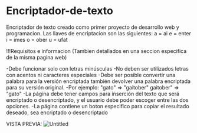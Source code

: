 # Encriptador-de-texto
Encriptador de texto creado como primer proyecto de desarrollo web y programacion.
Las llaves de encriptacion son las siguientes: 
a = ai
e = enter
i = imes
o = ober
u = ufat

!!!Requisitos e informacion (Tambien detallados en una seccion especifica de la misma pagina web)

-Debe funcionar solo con letras minúsculas
-No deben ser utilizados letras con acentos ni caracteres especiales
-Debe ser posible convertir una palabra para la versión encriptada también devolver una palabra encriptada para su versión original.
-Por ejemplo: "gato" => "gaitober" gaitober" => "gato"
-La página debe tener campos para inserción del texto que será encriptado o desencriptado, y el usuario debe poder escoger entre las dos opciones.
-La página contiene un boton especifico para copiar el resultado deseado, sea encriptado o desencriptado

VISTA PREVIA:
![Untitled](https://user-images.githubusercontent.com/112986142/213927770-4f688d23-8e4a-4362-994a-82b39e581752.png)
